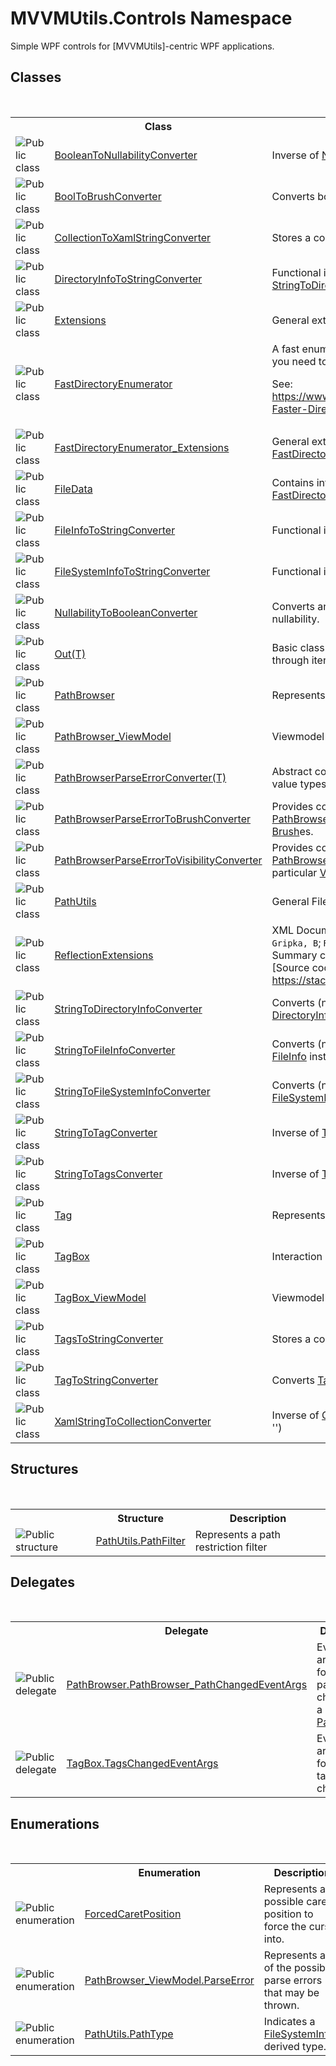 # MVVMUtils.Controls Namespace
 

Simple WPF controls for [MVVMUtils]-centric WPF applications.


## Classes
&nbsp;<table><tr><th></th><th>Class</th><th>Description</th></tr><tr><td>![Public class](../../wiki/media/pubclass.gif "Public class")</td><td><a href="../../wiki/media/f4b88322-ceef-f119-acd0-7a58ccbb485c">BooleanToNullabilityConverter</a></td><td>
Inverse of <a href="../../wiki/media/5a21603f-86d0-672f-851a-4f0a44cf319d">NullabilityToBooleanConverter</a> (which '')</td></tr><tr><td>![Public class](../../wiki/media/pubclass.gif "Public class")</td><td><a href="../../wiki/media/d81102ce-4f04-94d2-6f61-a6e0d54be736">BoolToBrushConverter</a></td><td>
Converts boolean values to brushes.</td></tr><tr><td>![Public class](../../wiki/media/pubclass.gif "Public class")</td><td><a href="../../wiki/media/cc2bfc79-f102-af36-fb00-d17bbe87fe08">CollectionToXamlStringConverter</a></td><td>
Stores a collection as a string.</td></tr><tr><td>![Public class](../../wiki/media/pubclass.gif "Public class")</td><td><a href="../../wiki/media/3683392c-c285-204f-dd9e-4f2f2f5fcfa7">DirectoryInfoToStringConverter</a></td><td>
Functional inverse of <a href="../../wiki/media/71ce6d4c-b6aa-02bc-6366-624f8ae6f11e">StringToDirectoryInfoConverter</a>.</td></tr><tr><td>![Public class](../../wiki/media/pubclass.gif "Public class")</td><td><a href="../../wiki/media/9cdca5c7-fbfd-9083-d1c9-837434cf3efb">Extensions</a></td><td>
General extensions methods.</td></tr><tr><td>![Public class](../../wiki/media/pubclass.gif "Public class")</td><td><a href="../../wiki/media/951ba1c2-f99a-e952-6b9b-dd1d154d1239">FastDirectoryEnumerator</a></td><td>
A fast enumerator of files in a directory. Use it if you need to get attributes for all files in a directory. 

See: <a href="../../wiki/media/https://www.codeproject.com/Articles/38959/A-Faster-Directory-Enumerator" target="_blank" rel="noopener noreferrer">https://www.codeproject.com/Articles/38959/A-Faster-Directory-Enumerator</a></td></tr><tr><td>![Public class](../../wiki/media/pubclass.gif "Public class")</td><td><a href="../../wiki/media/513bca75-4ace-6bde-dd87-97d77483043c">FastDirectoryEnumerator_Extensions</a></td><td>
General extension methods for the <a href="../../wiki/media/951ba1c2-f99a-e952-6b9b-dd1d154d1239">FastDirectoryEnumerator</a> class.</td></tr><tr><td>![Public class](../../wiki/media/pubclass.gif "Public class")</td><td><a href="../../wiki/media/ee45c37f-6f46-2194-669f-155992793f29">FileData</a></td><td>
Contains information about a file returned by the <a href="../../wiki/media/951ba1c2-f99a-e952-6b9b-dd1d154d1239">FastDirectoryEnumerator</a> class.</td></tr><tr><td>![Public class](../../wiki/media/pubclass.gif "Public class")</td><td><a href="../../wiki/media/e5d97997-7a94-20ad-a07e-8fbe1a52ce32">FileInfoToStringConverter</a></td><td>
Functional inverse of <a href="../../wiki/media/8235f0c8-5f48-7444-67e0-625e8299776a">StringToFileInfoConverter</a>.</td></tr><tr><td>![Public class](../../wiki/media/pubclass.gif "Public class")</td><td><a href="../../wiki/media/46dd2aff-bf6c-a688-68da-2c7f11b01521">FileSystemInfoToStringConverter</a></td><td>
Functional inverse of <a href="../../wiki/media/8235f0c8-5f48-7444-67e0-625e8299776a">StringToFileInfoConverter</a>.</td></tr><tr><td>![Public class](../../wiki/media/pubclass.gif "Public class")</td><td><a href="../../wiki/media/5a21603f-86d0-672f-851a-4f0a44cf319d">NullabilityToBooleanConverter</a></td><td>
Converts an `object` to a boolean representing its nullability.</td></tr><tr><td>![Public class](../../wiki/media/pubclass.gif "Public class")</td><td><a href="../../wiki/media/cb4fe3a6-2237-27ee-6ddc-18e6507fb5e8">Out(T)</a></td><td>
Basic class reference to allow values to be passed through iterator methods.</td></tr><tr><td>![Public class](../../wiki/media/pubclass.gif "Public class")</td><td><a href="../../wiki/media/8111e492-a5cd-b8ee-184d-8078040e6700">PathBrowser</a></td><td>
Represents a user control for file system paths.</td></tr><tr><td>![Public class](../../wiki/media/pubclass.gif "Public class")</td><td><a href="../../wiki/media/f403ac91-d95a-92e6-5f75-b802aa752955">PathBrowser_ViewModel</a></td><td>
Viewmodel for the <a href="../../wiki/media/8111e492-a5cd-b8ee-184d-8078040e6700">PathBrowser</a> control.</td></tr><tr><td>![Public class](../../wiki/media/pubclass.gif "Public class")</td><td><a href="../../wiki/media/4d610af3-80d9-0bc6-2a0c-a7ec9de5ccd3">PathBrowserParseErrorConverter(T)</a></td><td>
Abstract converter for converting parse errors into value types.</td></tr><tr><td>![Public class](../../wiki/media/pubclass.gif "Public class")</td><td><a href="../../wiki/media/b7e41851-63d5-029f-d43c-b6d1c4ce8a4a">PathBrowserParseErrorToBrushConverter</a></td><td>
Provides conversions between <a href="../../wiki/media/f1948b43-58a1-9efe-bedf-4fd3f946c557">PathBrowser_ViewModel.ParseError</a> flags and <a href="../../wiki/media/https://docs.microsoft.com/dotnet/api/system.windows.media.brush" target="_blank" rel="noopener noreferrer">Brush</a>es.</td></tr><tr><td>![Public class](../../wiki/media/pubclass.gif "Public class")</td><td><a href="../../wiki/media/8446ad5d-a52b-3bc0-96d2-8ec450338f68">PathBrowserParseErrorToVisibilityConverter</a></td><td>
Provides conversions between <a href="../../wiki/media/f1948b43-58a1-9efe-bedf-4fd3f946c557">PathBrowser_ViewModel.ParseError</a> flags and a particular <a href="../../wiki/media/https://docs.microsoft.com/dotnet/api/system.windows.visibility" target="_blank" rel="noopener noreferrer">Visibility</a>.</td></tr><tr><td>![Public class](../../wiki/media/pubclass.gif "Public class")</td><td><a href="../../wiki/media/93e86dbb-7e91-b393-7f83-6136c042f442">PathUtils</a></td><td>
General FileSystem utilities and extensions.</td></tr><tr><td>![Public class](../../wiki/media/pubclass.gif "Public class")</td><td><a href="../../wiki/media/d679c43e-93a3-6a9f-a009-7b48f9d5f7ea">ReflectionExtensions</a></td><td>
XML Documentation retrieval credits: <br />`Gripka, B`; `Rab` (2019) Programmatically get Summary comments at runtime (Version 2.0) [Source code]. <br /><a href="../../wiki/media/https://stackoverflow.com/a/54009314/11519246" target="_blank" rel="noopener noreferrer">https://stackoverflow.com/a/54009314/11519246</a></td></tr><tr><td>![Public class](../../wiki/media/pubclass.gif "Public class")</td><td><a href="../../wiki/media/71ce6d4c-b6aa-02bc-6366-624f8ae6f11e">StringToDirectoryInfoConverter</a></td><td>
Converts (nullable) <a href="../../wiki/media/https://docs.microsoft.com/dotnet/api/system.string" target="_blank" rel="noopener noreferrer">String</a> instances to (nullable) <a href="../../wiki/media/https://docs.microsoft.com/dotnet/api/system.io.directoryinfo" target="_blank" rel="noopener noreferrer">DirectoryInfo</a> instances.</td></tr><tr><td>![Public class](../../wiki/media/pubclass.gif "Public class")</td><td><a href="../../wiki/media/8235f0c8-5f48-7444-67e0-625e8299776a">StringToFileInfoConverter</a></td><td>
Converts (nullable) <a href="../../wiki/media/https://docs.microsoft.com/dotnet/api/system.string" target="_blank" rel="noopener noreferrer">String</a> instances to (nullable) <a href="../../wiki/media/https://docs.microsoft.com/dotnet/api/system.io.fileinfo" target="_blank" rel="noopener noreferrer">FileInfo</a> instances.</td></tr><tr><td>![Public class](../../wiki/media/pubclass.gif "Public class")</td><td><a href="../../wiki/media/9fb70f9e-4733-462f-e0dc-bb7cef4038be">StringToFileSystemInfoConverter</a></td><td>
Converts (nullable) <a href="../../wiki/media/https://docs.microsoft.com/dotnet/api/system.string" target="_blank" rel="noopener noreferrer">String</a> instances to (nullable) <a href="../../wiki/media/https://docs.microsoft.com/dotnet/api/system.io.filesysteminfo" target="_blank" rel="noopener noreferrer">FileSystemInfo</a> instances.</td></tr><tr><td>![Public class](../../wiki/media/pubclass.gif "Public class")</td><td><a href="../../wiki/media/b934c63f-1e58-82ba-fc95-8453c04599f6">StringToTagConverter</a></td><td>
Inverse of <a href="../../wiki/media/bed4e91b-8a19-8084-c939-f8245bead4a2">TagToStringConverter</a> (which '')</td></tr><tr><td>![Public class](../../wiki/media/pubclass.gif "Public class")</td><td><a href="../../wiki/media/36e28058-4a63-06b6-79c0-70e8d9f610d0">StringToTagsConverter</a></td><td>
Inverse of <a href="../../wiki/media/a9831cf5-06ad-a951-8839-2cf4f7e2acbb">TagsToStringConverter</a> (which '')</td></tr><tr><td>![Public class](../../wiki/media/pubclass.gif "Public class")</td><td><a href="../../wiki/media/deb6a54c-8f30-6003-1d67-fb721049e7a9">Tag</a></td><td>
Represents a <a href="../../wiki/media/d715d974-7694-c9e6-0399-a5d0f870907f">TagBox</a> tag.</td></tr><tr><td>![Public class](../../wiki/media/pubclass.gif "Public class")</td><td><a href="../../wiki/media/d715d974-7694-c9e6-0399-a5d0f870907f">TagBox</a></td><td>
Interaction logic for TagBox.xaml</td></tr><tr><td>![Public class](../../wiki/media/pubclass.gif "Public class")</td><td><a href="../../wiki/media/3907496d-613a-4621-35e9-f53b023eed79">TagBox_ViewModel</a></td><td>
Viewmodel logic for <a href="../../wiki/media/d715d974-7694-c9e6-0399-a5d0f870907f">TagBox</a>.xaml.cs</td></tr><tr><td>![Public class](../../wiki/media/pubclass.gif "Public class")</td><td><a href="../../wiki/media/a9831cf5-06ad-a951-8839-2cf4f7e2acbb">TagsToStringConverter</a></td><td>
Stores a collection of <a href="../../wiki/media/deb6a54c-8f30-6003-1d67-fb721049e7a9">Tag</a>s as a string.</td></tr><tr><td>![Public class](../../wiki/media/pubclass.gif "Public class")</td><td><a href="../../wiki/media/bed4e91b-8a19-8084-c939-f8245bead4a2">TagToStringConverter</a></td><td>
Converts <a href="../../wiki/media/deb6a54c-8f30-6003-1d67-fb721049e7a9">Tag</a> instances to <a href="../../wiki/media/https://docs.microsoft.com/dotnet/api/system.string" target="_blank" rel="noopener noreferrer">String</a> instances.</td></tr><tr><td>![Public class](../../wiki/media/pubclass.gif "Public class")</td><td><a href="../../wiki/media/7e73f4e8-8bb0-d503-7d37-75ed2c4dba04">XamlStringToCollectionConverter</a></td><td>
Inverse of <a href="../../wiki/media/cc2bfc79-f102-af36-fb00-d17bbe87fe08">CollectionToXamlStringConverter</a> (which '')</td></tr></table>

## Structures
&nbsp;<table><tr><th></th><th>Structure</th><th>Description</th></tr><tr><td>![Public structure](../../wiki/media/pubstructure.gif "Public structure")</td><td><a href="../../wiki/media/802ebf69-15f9-384a-242a-7911048f92f3">PathUtils.PathFilter</a></td><td>
Represents a path restriction filter</td></tr></table>

## Delegates
&nbsp;<table><tr><th></th><th>Delegate</th><th>Description</th></tr><tr><td>![Public delegate](../../wiki/media/pubdelegate.gif "Public delegate")</td><td><a href="../../wiki/media/840eccd2-2f05-bf38-c18e-104d4681c5ff">PathBrowser.PathBrowser_PathChangedEventArgs</a></td><td>
Event arguments for when the path is changed on a <a href="../../wiki/media/8111e492-a5cd-b8ee-184d-8078040e6700">PathBrowser</a>.</td></tr><tr><td>![Public delegate](../../wiki/media/pubdelegate.gif "Public delegate")</td><td><a href="../../wiki/media/192ada94-03b6-aaa0-75f0-756c6d0bda14">TagBox.TagsChangedEventArgs</a></td><td>
Event arguments for when tags are changed.</td></tr></table>

## Enumerations
&nbsp;<table><tr><th></th><th>Enumeration</th><th>Description</th></tr><tr><td>![Public enumeration](../../wiki/media/pubenumeration.gif "Public enumeration")</td><td><a href="../../wiki/media/1731e0a6-5041-6514-f9f7-658b44f9b024">ForcedCaretPosition</a></td><td>
Represents a possible caret position to force the cursor into.</td></tr><tr><td>![Public enumeration](../../wiki/media/pubenumeration.gif "Public enumeration")</td><td><a href="../../wiki/media/f1948b43-58a1-9efe-bedf-4fd3f946c557">PathBrowser_ViewModel.ParseError</a></td><td>
Represents any of the possible parse errors that may be thrown.</td></tr><tr><td>![Public enumeration](../../wiki/media/pubenumeration.gif "Public enumeration")</td><td><a href="../../wiki/media/c51bf4ac-d0ce-b6df-7d14-f9e2fec5cc06">PathUtils.PathType</a></td><td>
Indicates a <a href="../../wiki/media/https://docs.microsoft.com/dotnet/api/system.io.filesysteminfo" target="_blank" rel="noopener noreferrer">FileSystemInfo</a>-derived type.</td></tr></table>&nbsp;
